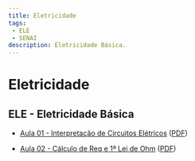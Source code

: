 ```yaml
---
title: Eletricidade
tags:
 - ELE
 - SENAI
description: Eletricidade Básica.
---
```


# Eletricidade

## ELE - Eletricidade Básica
* [Aula 01 - Interpretação de Circuitos Elétricos]({{site.baseurl}}/2020/aula-ele-interpretaCircuitosEletricos)
([PDF](https://github.com/JoseWRPereira/aula-ele-interpretaCircuitoEletrico/blob/master/pdf/aula-ele-interpretaCircuitosEletricos.pdf?raw=true))

* [Aula 02 - Cálculo de Req e 1ª Lei de Ohm]({{site.baseurl}}/2020/aula-ele-calculaReqOhm)
([PDF](https://github.com/JoseWRPereira/aula-ele-calculaReqOhm/blob/master/pdf/aula-ele-calcReq-1LeiOhm.pdf?raw=true))
